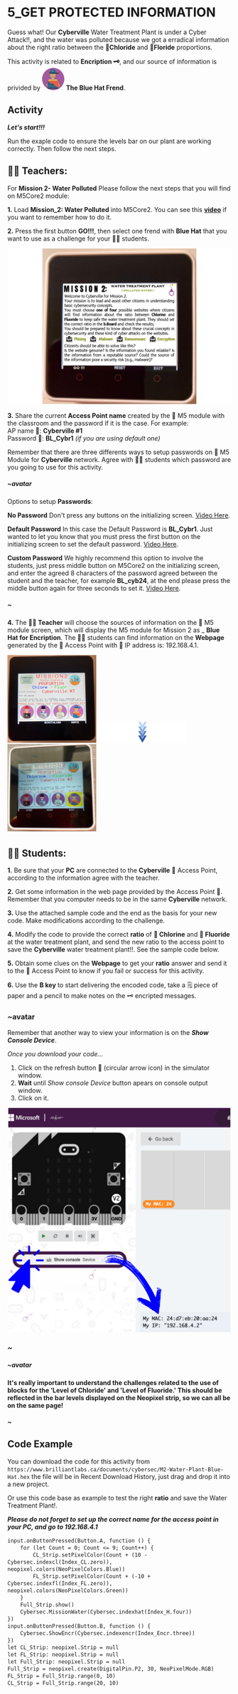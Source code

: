 # 5_GET PROTECTED INFORMATION

Guess what! Our __Cyberville__ Water Treatment Plant is under a Cyber Attack!!, and the water was polluted because we got a erradical information about the right ratio between the __🧪Chloride__ and __🧪Floride__ proportions.

This activity is related to __Encription 🗝️__, and our source of information is privided by <img src="https://github.com/Brilliant-Labs/code.bl/blob/code_alpha/packaged/docs/static/mb/projects/bboard-tutorials-cyberville/ValuableData/5_Get_Protected_Information/BlueHat.png?raw=true" alt="BlueHat" title="BluekHat" width="50"/> __The Blue Hat Frend__.
## Activity
__*Let's start!!!*__

Run the exaple code to ensure the levels bar on our plant are working correctly. Then follow the next steps.  

## __🧑‍🏫 Teachers:__

For __Mission 2- Water Polluted__ Please follow the next steps that you will find on M5Core2 module:

__1.__ Load __Mission_2: Water Polluted__ into M5Core2. You can see this [__video__](https://www.canva.com/design/DAGJhm69_Mk/JdN1bb74mN-bKiclzST5Ag/watch?utm_content=DAGJhm69_Mk&utm_campaign=designshare&utm_medium=link&utm_source=editor) if you want to remember how to do it.

__2.__ Press the first button __GO!!!__, then select one frend with __Blue Hat__ that you want to use as a challenge for your 🧑‍🎓 students. 

![M2](https://github.com/Brilliant-Labs/code.bl/blob/code_alpha/packaged/docs/static/mb/projects/bboard-tutorials-cyberville/ValuableData/2_Get_Reliable_Information/M2.png?raw=true "Mission 2")  

__3.__ Share the current __Access Point name__ created by the 📳 M5 module with the classroom and the password if it is the case. For example:  
        AP name  📳: __Cyberville #1__  
        Password 🔑: __BL_Cybr1__ *(if you are using default one)*

Remember that there are three differents ways to setup passwords on 📳 M5 Module for __Cyberville__ network. Agree with 🧑‍🎓 students which password are you going to use for this activity. 

##### ~avatar
Options to setup __Passwords__:

__No Password__ Don't press any buttons on the initializing screen. [Video Here](https://www.canva.com/design/DAGJhwOPNfA/C7i4j-8NuAyaVB4WW4ZQLg/watch?utm_content=DAGJhwOPNfA&utm_campaign=designshare&utm_medium=link&utm_source=editor). 

__Default Password__ In this case the Default Password is __BL_Cybr1__. Just wanted to let you know that you must press the first button on the initializing screen to set the default password. [Video Here](https://www.canva.com/design/DAGJh3x2cWc/WLy_dI8ckApegcX8nVluYw/watch?utm_content=DAGJh3x2cWc&utm_campaign=designshare&utm_medium=link&utm_source=editor). 

__Custom Password__ We highly recommend this option to involve the students, just press middle button on M5Core2 on the initializing screen, and enter the agreed 8 characters of the password agreed between the student and the teacher, for example __BL_cyb24__, at the end please press the middle button again for three seconds to set it. [Video Here](https://www.canva.com/design/DAGJhzixXtc/zuFnnSe0t3ZZR298o1uEjg/watch?utm_content=DAGJhzixXtc&utm_campaign=designshare&utm_medium=link&utm_source=editor). 
##### ~

__4.__ The __🧑‍🏫 Teacher__ will choose the sources of information on the 📳 M5 module screen, which will display the M5 module for Mission 2 as _ __Blue Hat for Encription__. The 🧑‍🎓 students can find information on the __Webpage__ generated by the 📳 Access Point with 📮 IP address is: 192.168.4.1.

<img src="https://github.com/Brilliant-Labs/code.bl/blob/code_alpha/packaged/docs/static/mb/projects/bboard-tutorials-cyberville/ValuableData/5_Get_Protected_Information/Hats.jpeg?raw=true" alt="Hats" title="Hats" width="200" />

<img src="https://github.com/Brilliant-Labs/code.bl/blob/code_alpha/packaged/docs/static/mb/projects/bboard-tutorials-cyberville/ValuableData/5_Get_Protected_Information/arrow.png?raw=true" alt="Hats" title="Hats" width="200" />

<img src="https://github.com/Brilliant-Labs/code.bl/blob/code_alpha/packaged/docs/static/mb/projects/bboard-tutorials-cyberville/ValuableData/5_Get_Protected_Information/M2D.png?raw=true" alt="Hats" title="Hats" width="200" />

## __🧑‍🎓 Students:__

__1.__ Be sure that your __PC__ are connected to the __Cyberville__  📳 Access Point, according to the information agree with the teacher.

__2.__ Get some information in the web page provided by the Access Point 📳. Remember that you computer needs to be in the same __Cyberville__ network.  

__3.__ Use the attached sample code and the end as the basis for your new code. Make modifications according to the challenge.

__4.__ Modify the code to provide the correct __ratio__ of __🧪 Chlorine__ and __🧪 Fluoride__ at the water treatment plant, and send the new ratio to the access point to save the __Cyberville__ water treatment plant!!.  See the sample code below. 

__5.__ Obtain some clues on the __Webpage__ to get your __ratio__ answer and send it to the 📳 Access Point to know if you fail or success for this activity.

__6.__ Use the __B key__ to start delivering the encoded code, take a 🗒️ piece of paper and a pencil to make notes on the 🗝️ encripted messages. 

### ~avatar
Remember that another way to view your information is on the __*Show Console Device*__.

*Once you download your code...*
1. Click on the refresh button 	🔄 (circular arrow icon) in the simulator window.
2. __Wait__ until *Show console Device* button apears on console output window.
3. Click on it.

![Console](https://github.com/Brilliant-Labs/code.bl/blob/code_alpha/packaged/docs/static/mb/projects/bboard-tutorials-cyberville/Networking/2_MAC_IP/Console.png?raw=true "Console Device")
### ~

##### ~avatar
__It's really important to understand the challenges related to the use of blocks for the 'Level of Chloride' and 'Level of Fluoride.' This should be reflected in the bar levels displayed on the Neopixel strip, so we can all be on the same page!__
##### ~

## Code Example

You can download the code for this activity from `https://www.brilliantlabs.ca/documents/cybersec/M2-Water-Plant-Blue-Hat.hex` the file will be in Recent Download History, just drag and drop it into a new project.  

Or use this code base as example to test the right __ratio__ and save the Water Treatment Plant!.

__*Please do not forget to set up the correct name for the access point in your PC, and go to 192.168.4.1*__

```blocks
input.onButtonPressed(Button.A, function () {
    for (let Count = 0; Count <= 9; Count++) {
        CL_Strip.setPixelColor(Count + (10 - Cybersec.indexcl(Index_CL.zero)), neopixel.colors(NeoPixelColors.Blue))
        FL_Strip.setPixelColor(Count + (-10 + Cybersec.indexfl(Index_FL.zero)), neopixel.colors(NeoPixelColors.Green))
    }
    Full_Strip.show()
    Cybersec.MissionWater(Cybersec.indexhat(Index_H.four))
})
input.onButtonPressed(Button.B, function () {
    Cybersec.ShowEncr(Cybersec.indexencr(Index_Encr.three))
})
let CL_Strip: neopixel.Strip = null
let FL_Strip: neopixel.Strip = null
let Full_Strip: neopixel.Strip = null
Full_Strip = neopixel.create(DigitalPin.P2, 30, NeoPixelMode.RGB)
FL_Strip = Full_Strip.range(0, 10)
CL_Strip = Full_Strip.range(20, 10)

```